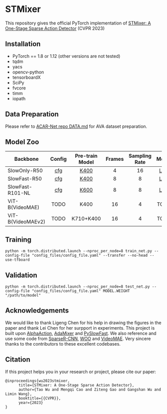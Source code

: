 # STMixer
This repository gives the official PyTorch implementation of [STMixer: A One-Stage Sparse Action Detector](https://arxiv.org/abs/2303.15879) (CVPR 2023)

## Installation
- PyTorch == 1.8 or 1.12 (other versions are not tested)
- tqdm
- yacs
- opencv-python
- tensorboardX
- SciPy
- fvcore
- timm
- iopath

## Data Preparation
Please refer to [ACAR-Net repo DATA.md](https://github.com/Siyu-C/ACAR-Net/blob/master/DATA.md)  for AVA dataset preparation.

## Model Zoo
| Backbone          | Config | Pre-train Model | Frames | Sampling Rate | Model |
|-------------------|:------:|:---------------:|:------:|:-------------:|:-----:|
| SlowOnly-R50      |   [cfg](https://github.com/MCG-NJU/STMixer/blob/main/config_files/PySlowonly-R50-K400-4x16.yaml)     |       [K400](https://dl.fbaipublicfiles.com/pyslowfast/model_zoo/kinetics400/SLOWONLY_4x16_R50.pkl)      |    4   |       16      |  [Link](https://drive.google.com/file/d/1qJdnCGwi5NeqpHFYxPpIixLY6Mpsuync/view?usp=share_link) |
| SlowFast-R50      |   [cfg](https://github.com/MCG-NJU/STMixer/blob/main/config_files/PySlowfast-R50-K400-8x8.yaml)      |       [K400](https://dl.fbaipublicfiles.com/pyslowfast/model_zoo/kinetics400/SLOWFAST_8x8_R50.pkl)      |    8   |       8       |  [Link](https://drive.google.com/file/d/1pwXBC-g-OS71wzd9lxHDITASRw1cxRWm/view?usp=share_link) |
| SlowFast-R101-NL  |   [cfg](https://github.com/MCG-NJU/STMixer/blob/main/config_files/PySlowfast-R101-NL-K600-8x8.yaml)  |       [K600](https://dl.fbaipublicfiles.com/pyslowfast/model_zoo/ava/pretrain/SLOWFAST_32x2_R101_50_50.pkl)      |    8   |       8       |  [Link](https://drive.google.com/file/d/1oouF7IZFxs-vXhUDXSkLpy7FE5oh6Vp2/view?usp=share_link) |
| ViT-B(VideoMAE)   |   TODO  |       K400      |   16   |       4       |  TODO |
| ViT-B(VideoMAEv2) |   TODO  |    K710+K400    |   16   |       4       |  TODO |


## Training
```shell
python -m torch.distributed.launch --nproc_per_node=8 train_net.py --config-file "config_files/config_file.yaml" --transfer --no-head --use-tfboard
```

## Validation
```shell
python -m torch.distributed.launch --nproc_per_node=8 test_net.py --config-file "config_files/config_file.yaml" MODEL.WEIGHT "/path/to/model"
```

## Acknowledgements
We would like to thank Ligeng Chen for his help in drawing the figures in the paper and thank Lei Chen for her surpport in experiments. This project is built upon [AlphaAction](https://github.com/MVIG-SJTU/AlphAction), [AdaMixer](https://github.com/MCG-NJU/AdaMixer) and [PySlowFast](https://github.com/facebookresearch/SlowFast). We also reference and use some code from [SparseR-CNN](https://github.com/PeizeSun/SparseR-CNN), [WOO](https://github.com/ShoufaChen/WOO) and [VideoMAE](https://github.com/MCG-NJU/VideoMAE). Very sincere thanks to the contributors to these excellent codebases.

## Citation

If this project helps you in your research or project, please cite
our paper:

```
@inproceedings{wu2023stmixer,
      title={STMixer: A One-Stage Sparse Action Detector}, 
      author={Tao Wu and Mengqi Cao and Ziteng Gao and Gangshan Wu and Limin Wang},
      booktitle={{CVPR}},
      year={2023}
}
```


